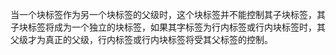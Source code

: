 当一个块标签作为另一个块标签的父级时，这个块标签并不能控制其子块标签，其子块标签将成为一个独立的块标签，如果其字标签为行内标签或行内块标签时，其父级才为真正的父级，行内标签或行内块标签将受其父标签的控制。